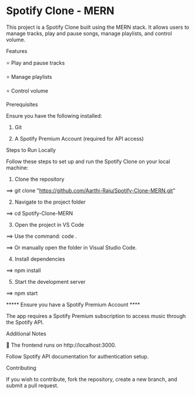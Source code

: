 # Spotify Clone - MERN

This project is a Spotify Clone built using the MERN stack. It allows users to manage tracks, play and pause songs, manage playlists, and control volume.

Features

⭐ Play and pause tracks

⭐ Manage playlists

⭐ Control volume

Prerequisites

Ensure you have the following installed:

1. Git

2. A Spotify Premium Account (required for API access)

Steps to Run Locally

Follow these steps to set up and run the Spotify Clone on your local machine:

1. Clone the repository

==> git clone "https://github.com/Aarthi-Raju/Spotify-Clone-MERN.git"

2. Navigate to the project folder

==> cd Spotify-Clone-MERN

3. Open the project in VS Code

==> Use the command: code .

==> Or manually open the folder in Visual Studio Code.

4. Install dependencies

==> npm install

5. Start the development server

==> npm start

***** Ensure you have a Spotify Premium Account ****

The app requires a Spotify Premium subscription to access music through the Spotify API.

Additional Notes

🎉 The frontend runs on http://localhost:3000.

Follow Spotify API documentation for authentication setup.

Contributing

If you wish to contribute, fork the repository, create a new branch, and submit a pull request.

